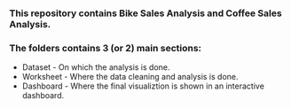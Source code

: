 ### This repository contains Bike Sales Analysis and Coffee Sales Analysis.
### The folders contains 3 (or 2) main sections:
- Dataset - On which the analysis is done.
- Worksheet - Where the data cleaning and analysis is done.
- Dashboard - Where the final visualiztion is shown in an interactive dashboard.
